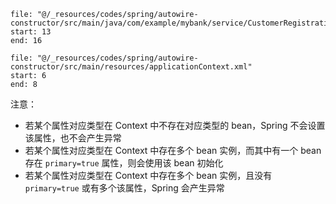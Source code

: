 ```reference
file: "@/_resources/codes/spring/autowire-constructor/src/main/java/com/example/mybank/service/CustomerRegistrationServiceImpl.java"
start: 13
end: 16
```

```reference
file: "@/_resources/codes/spring/autowire-constructor/src/main/resources/applicationContext.xml"
start: 6
end: 8
```

注意：

* 若某个属性对应类型在 Context 中不存在对应类型的 bean，Spring 不会设置该属性，也不会产生异常
* 若某个属性对应类型在 Context 中存在多个 bean 实例，而其中有一个 bean 存在 `primary=true` 属性，则会使用该 bean 初始化
* 若某个属性对应类型在 Context 中存在多个 bean 实例，且没有 `primary=true` 或有多个该属性，Spring 会产生异常
